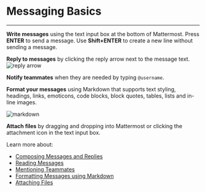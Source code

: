 # Messaging Basics
_____

**Write messages** using the text input box at the bottom of Mattermost. Press **ENTER** to send a message. Use **Shift+ENTER** to create a new line without sending a message.

**Reply to messages** by clicking the reply arrow next to the message text.    
![reply arrow](https://cloud.githubusercontent.com/assets/14333569/12757627/a47dbb0c-c98d-11e5-9331-4da5e57b5c95.png)

**Notify teammates** when they are needed by typing `@username`.

**Format your messages** using Markdown that supports text styling, headings, links, emoticons, code blocks, block quotes, tables, lists and in-line images.

![markdown](https://cloud.githubusercontent.com/assets/14333569/12622129/2bcb04d6-c4e1-11e5-9701-3176e837c471.png)

**Attach files** by dragging and dropping into Mattermost or clicking the attachment icon in the text input box.

Learn more about:
- [Composing Messages and Replies](http://docs.mattermost.com/help/messaging/sending-messages.html)
- [Reading Messages](http://docs.mattermost.com/help/messaging/reading-messages.html)
- [Mentioning Teammates](http://docs.mattermost.com/help/messaging/mentioning-teammates.html)
- [Formatting Messages using Markdown](http://docs.mattermost.com/help/messaging/formatting-text.html)
- [Attaching Files](http://docs.mattermost.com/help/messaging/attaching-files.html)
